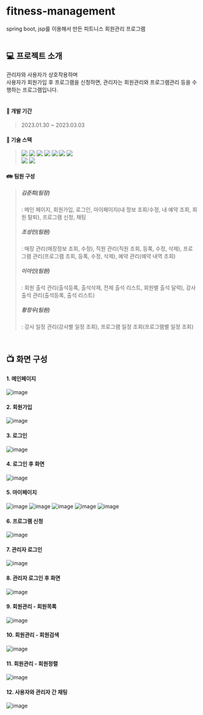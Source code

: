 # fitness-management
spring boot, jsp를 이용해서 만든 피트니스 회원관리 프로그램
<br/>
<br/>

## 💻 프로젝트 소개
관리자와 사용자가 상호작용하며
<br/>
사용자가 회원가입 후 프로그램을 신청하면, 관리자는 회원관리와 프로그램관리 등을 수행하는 프로그램입니다.
<br/>
<br/>


#### 📅 개발 기간
> 2023.01.30 ~ 2023.03.03

#### 🔨 기술 스택
> <img src="https://img.shields.io/badge/JAVA-007396?style=flat&logo=JAVA&logoColor=white"/>
> <img src="https://img.shields.io/badge/Spring-6DB33F?style=flat&logo=Spring&logoColor=white"/>
> <img src="https://img.shields.io/badge/SpringBoot-6DB33F?style=flat&logo=SpringBoot&logoColor=white"/>
> <img src="https://img.shields.io/badge/SpringSecurity-6DB33F?style=flat&logo=SpringSecurity&logoColor=white"/>
> <img src="https://img.shields.io/badge/JavaScript-F7DF1E?style=flat&logo=JavaScript&logoColor=black"/>
> <img src="https://img.shields.io/badge/HTML5-E34F26?style=flat&logo=HTML5&logoColor=white" />
> <img src="https://img.shields.io/badge/CSS3-1572B6?style=flat&logo=CSS3&logoColor=white" />
> <br/>
> <img src="https://img.shields.io/badge/Eclipse-2C2255?style=flat&logo=Eclipse&logoColor=white" />
> <img src="https://img.shields.io/badge/Oracle-F80000?style=flat&logo=Oracle&logoColor=white" />
> 

#### 👪 팀원 구성
> ##### 김준희(팀장) 
> : 메인 페이지, 회원가입, 로그인, 마이페이지(내 정보 조회/수정, 내 예약 조회, 회원 탈퇴), 프로그램 신청, 채팅
> <br/>
> ##### 조성민(팀원) 
> : 매장 관리(매장정보 조회, 수정), 직원 관리(직원 조회, 등록, 수정, 삭제), 프로그램 관리(프로그램 조회, 등록, 수정, 삭제), 예약 관리(예약 내역 조회)
> <br/>
> ##### 이아인(팀원) 
> : 회원 출석 관리(출석등록, 출석삭제, 전체 출석 리스트, 회원별 출석 달력), 강사 출석 관리(출석등록, 출석 리스트) 
> <br/>
> ##### 황창우(팀원) 
> : 강사 일정 관리(강사별 일정 조회), 프로그램 일정 조회(프로그램별 일정 조회)
<br/>


## 📺 화면 구성
#### 1. 메인페이지
![image](https://user-images.githubusercontent.com/116352772/223400902-e1a93125-7937-4ffa-afb3-899c6f213a8d.png)
#### 2. 회원가입
![image](https://user-images.githubusercontent.com/116352772/223400788-682ffa5f-846e-4bea-af38-4a6cec5f3ec8.png)
#### 3. 로그인
![image](https://user-images.githubusercontent.com/116352772/223402234-0859f696-0072-4c82-91d5-212c6e99b6d7.png)
#### 4. 로그인 후 화면
![image](https://user-images.githubusercontent.com/116352772/223402360-254e4b0c-8e7c-4999-ab25-e5b5c8cca276.png)
#### 5. 마이페이지
![image](https://user-images.githubusercontent.com/116352772/223402449-e90fa4c4-573e-4648-bfc5-8916ea41c4b7.png)
![image](https://user-images.githubusercontent.com/116352772/223402510-788ad8ed-b51a-44e4-8be8-bfd0cc8609f9.png)
![image](https://user-images.githubusercontent.com/116352772/223402590-fab7e29d-c90c-490c-9e42-30ce10952bb7.png)
![image](https://user-images.githubusercontent.com/116352772/223402643-02e8e53f-ead4-4f44-9940-a06e0ef7feca.png)
![image](https://user-images.githubusercontent.com/116352772/223402691-8858bf02-b13a-4720-b993-e21bbf49d2c1.png)
#### 6. 프로그램 신청
![image](https://user-images.githubusercontent.com/116352772/223402790-bfb66e7f-d436-4a72-b413-ef1dcde8bf02.png)

#### 7. 관리자 로그인 
![image](https://user-images.githubusercontent.com/116352772/223402869-ce140af9-3385-4aec-9051-21a08b876aca.png)
#### 8. 관리자 로그인 후 화면
![image](https://user-images.githubusercontent.com/116352772/223402931-598583d9-7207-4b01-bac5-29dd96b04b3a.png)
#### 9. 회원관리 - 회원목록
![image](https://user-images.githubusercontent.com/116352772/223403056-30f79b71-87ee-4fc8-8d07-4a4ee3ca36a1.png)
#### 10. 회원관리 - 회원검색
![image](https://user-images.githubusercontent.com/116352772/223403144-1c1be5fd-ab65-418f-a034-c57d76ded25a.png)
#### 11. 회원관리 - 회원정렬
![image](https://user-images.githubusercontent.com/116352772/223403261-b317e780-e6b8-46ff-b172-add74f827d2d.png)
#### 12. 사용자와 관리자 간 채팅 
![image](https://user-images.githubusercontent.com/116352772/223404608-5985eb4b-5334-470e-8eab-348fa4e7613b.png)
